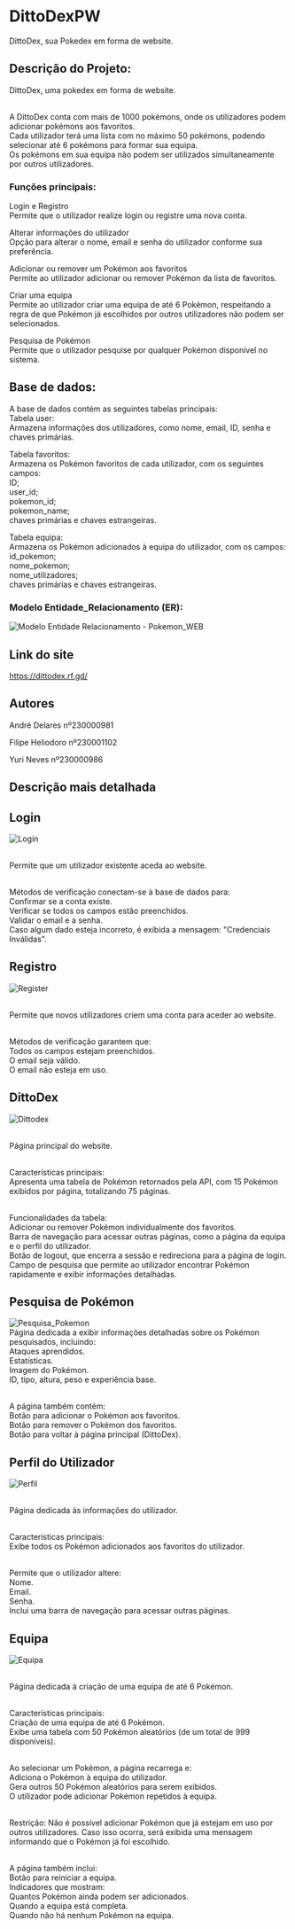 # DittoDexPW
DittoDex, sua Pokedex em forma de website.

## Descrição do Projeto:
DittoDex, uma pokedex em forma de website. 

<br>A DittoDex conta com mais de 1000 pokémons, onde os utilizadores podem adicionar pokémons aos favoritos. 
<br>Cada utilizador terá uma lista com no máximo 50 pokémons, podendo selecionar até 6 pokémons para formar sua equipa. 
<br>Os pokémons em sua equipa não podem ser utilizados simultaneamente por outros utilizadores.


### Funções principais: 
<p>Login e Registro
<br>Permite que o utilizador realize login ou registre uma nova conta. </p>
<p>Alterar informações do utilizador
<br>Opção para alterar o nome, email e senha do utilizador conforme sua preferência.</p>
<p>Adicionar ou remover um Pokémon aos favoritos
<br>Permite ao utilizador adicionar ou remover Pokémon da lista de favoritos.</p>
<p>Criar uma equipa
<br>Permite ao utilizador criar uma equipa de até 6 Pokémon, respeitando a regra de que Pokémon já escolhidos por outros utilizadores não podem ser selecionados.</p>
<p>Pesquisa de Pokémon
<br>Permite que o utilizador pesquise por qualquer Pokémon disponível no sistema.</p>


## Base de dados:
A base de dados contém as seguintes tabelas principais:
  <br>Tabela user:
  <br>Armazena informações dos utilizadores, como nome, email, ID, senha e chaves primárias.
  
  <p>Tabela favoritos: 
    <br>Armazena os Pokémon favoritos de cada utilizador, com os seguintes campos: 
    <br>ID; 
    <br>user_id;
    <br>pokemon_id;
    <br>pokemon_name;
    <br>chaves primárias e chaves estrangeiras.</p>
    
  <p>Tabela equipa: 
  <br>Armazena os Pokémon adicionados à equipa do utilizador, com os campos: 
  <br>id_pokemon; 
  <br>nome_pokemon; 
  <br>nome_utilizadores;
  <br>chaves primárias e chaves estrangeiras.</p>

### Modelo Entidade_Relacionamento (ER):
![Modelo Entidade Relacionamento - Pokemon_WEB](https://github.com/user-attachments/assets/f536f74c-8251-492c-9a1b-313e75b5247f)


## Link do site
https://dittodex.rf.gd/


## Autores
<p>André Delares nº230000981</p>
<p>Filipe Heliodoro nº230001102</p>
<p>Yuri Neves nº230000986</p>


## Descrição mais detalhada
## **Login**
![Login](https://github.com/user-attachments/assets/e5f559d8-1fc3-4d6d-8086-675907f27038)
<p><br>Permite que um utilizador existente aceda ao website.</p>
<br>Métodos de verificação conectam-se à base de dados para:
  <br>Confirmar se a conta existe.
  <br>Verificar se todos os campos estão preenchidos.
  <br>Validar o email e a senha.
  <br>Caso algum dado esteja incorreto, é exibida a mensagem: "Credenciais Inválidas".

## **Registro**
![Register](https://github.com/user-attachments/assets/2c353468-8bde-4375-980c-74d0f5cf4f68)
<p><br>Permite que novos utilizadores criem uma conta para aceder ao website.</p>
<br>Métodos de verificação garantem que:
  <br>Todos os campos estejam preenchidos.
  <br>O email seja válido.
  <br>O email não esteja em uso.
  

## **DittoDex**
![Dittodex](https://github.com/user-attachments/assets/2cd879c5-1b5a-4159-9108-46043e39cb92)
<p><br>Página principal do website.</p>
<br>Características principais:
  <br>Apresenta uma tabela de Pokémon retornados pela API, com 15 Pokémon exibidos por página, totalizando 75 páginas.
<p><br>Funcionalidades da tabela:
 <br> Adicionar ou remover Pokémon individualmente dos favoritos.
 <br> Barra de navegação para acessar outras páginas, como a página da equipa e o perfil do utilizador.
  <br>Botão de logout, que encerra a sessão e redireciona para a página de login.
  <br>Campo de pesquisa que permite ao utilizador encontrar Pokémon rapidamente e exibir informações detalhadas.</p>


## **Pesquisa de Pokémon**
![Pesquisa_Pokemon](https://github.com/user-attachments/assets/0ebbff99-27a8-4084-93d6-8d1cfd94a25d)
<br>Página dedicada a exibir informações detalhadas sobre os Pokémon pesquisados, incluindo:
  <br>Ataques aprendidos.
  <br>Estatísticas.
  <br>Imagem do Pokémon.
  <br>ID, tipo, altura, peso e experiência base.
<p><br>A página também contém:
  <br>Botão para adicionar o Pokémon aos favoritos.
  <br>Botão para remover o Pokémon dos favoritos.
 <br>Botão para voltar à página principal (DittoDex).</p>


## **Perfil do Utilizador**
![Perfil](https://github.com/user-attachments/assets/d7e12b19-4be3-4d9f-ba8f-3a499dca15a2)
<p><br>Página dedicada às informações do utilizador.</p>
<br>Características principais:
  <br>Exibe todos os Pokémon adicionados aos favoritos do utilizador.
  <p><br>Permite que o utilizador altere:
    <br>Nome.
    <br>Email.
    <br>Senha.
    <br>Inclui uma barra de navegação para acessar outras páginas.</p>


## **Equipa**
![Equipa](https://github.com/user-attachments/assets/cafda377-61e4-4850-adc2-a2203216a1e8)
<p><br>Página dedicada à criação de uma equipa de até 6 Pokémon.</p>
<br>Características principais:
  <br>Criação de uma equipa de até 6 Pokémon.
  <br>Exibe uma tabela com 50 Pokémon aleatórios (de um total de 999 disponíveis).
<p><br>Ao selecionar um Pokémon, a página recarrega e:
  <br>Adiciona o Pokémon à equipa do utilizador.
  <br>Gera outros 50 Pokémon aleatórios para serem exibidos.
  <br>O utilizador pode adicionar Pokémon repetidos à equipa.</p>
<p><br>Restrição: Não é possível adicionar Pokémon que já estejam em uso por outros utilizadores. Caso isso ocorra, será exibida uma mensagem informando que o Pokémon já foi escolhido.</p>
<br>A página também inclui:
  <br>Botão para reiniciar a equipa.
  <br>Indicadores que mostram:
  <br>Quantos Pokémon ainda podem ser adicionados.
  <br>Quando a equipa está completa.
  <br>Quando não há nenhum Pokémon na equipa.
